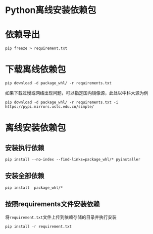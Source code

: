 # Python离线安装依赖包

# 依赖导出

````shell
pip freeze > requirement.txt
````

# 下载离线依赖包

````shell
pip download -d package_whl/ -r requirements.txt
````

如果下载过慢或网络出现问题，可以指定国内镜像源，此处以中科大源为例

```
pip download -d package_whl/ -r requirements.txt -i https://pypi.mirrors.ustc.edu.cn/simple/
```



# 离线安装依赖包

## 安装执行依赖

````shell
pip install --no-index --find-links=package_whl/* pyinstaller
````

## 安装全部依赖

````shell
pip install  package_whl/*
````

## 按照requirements文件安装依赖

将`requirement.txt`文件上传到依赖存储的目录并执行安装

```sell
pip install -r requirement.txt
```

